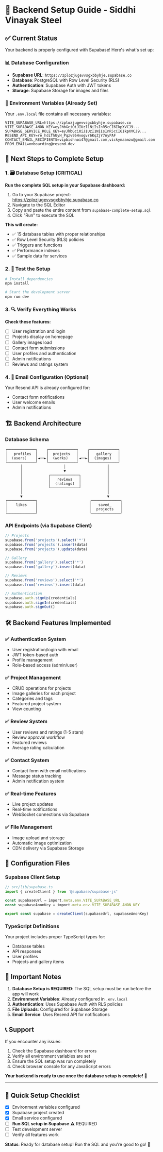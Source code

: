 # 🔧 Backend Setup Guide - Siddhi Vinayak Steel

## ✅ Current Status
Your backend is properly configured with Supabase! Here's what's set up:

### 📊 Database Configuration
- **Supabase URL**: `https://zplozjugevvsgxbbyhje.supabase.co`
- **Database**: PostgreSQL with Row Level Security (RLS)
- **Authentication**: Supabase Auth with JWT tokens
- **Storage**: Supabase Storage for images and files

### 🔐 Environment Variables (Already Set)
Your `.env.local` file contains all necessary variables:
```env
VITE_SUPABASE_URL=https://zplozjugevvsgxbbyhje.supabase.co
VITE_SUPABASE_ANON_KEY=eyJhbGciOiJIUzI1NiIsInR5cCI6IkpXVCJ9...
SUPABASE_SERVICE_ROLE_KEY=eyJhbGciOiJIUzI1NiIsInR5cCI6IkpXVCJ9...
RESEND_API_KEY=re_hdiThUyH_Pqzv954vogvr6KqZjY7nyPAF
CONTACT_EMAIL_RECIPIENTS=vipbishnoi47@gmail.com,vickymaanzu@gmail.com
FROM_EMAIL=onboarding@resend.dev
```

## 🎯 Next Steps to Complete Setup

### 1. 🗃️ Database Setup (CRITICAL)
**Run the complete SQL setup in your Supabase dashboard:**

1. Go to your Supabase project: https://zplozjugevvsgxbbyhje.supabase.co
2. Navigate to the SQL Editor
3. Copy and paste the entire content from `supabase-complete-setup.sql`
4. Click "Run" to execute the SQL

**This will create:**
- ✅ 15 database tables with proper relationships
- ✅ Row Level Security (RLS) policies 
- ✅ Triggers and functions
- ✅ Performance indexes
- ✅ Sample data for services

### 2. 🚀 Test the Setup

```bash
# Install dependencies
npm install

# Start the development server  
npm run dev
```

### 3. 🔍 Verify Everything Works

**Check these features:**
- [ ] User registration and login
- [ ] Projects display on homepage
- [ ] Gallery images load
- [ ] Contact form submissions
- [ ] User profiles and authentication
- [ ] Admin notifications
- [ ] Reviews and ratings system

### 4. 📧 Email Configuration (Optional)
Your Resend API is already configured for:
- Contact form notifications
- User welcome emails
- Admin notifications

## 🏗️ Backend Architecture

### Database Schema
```
┌─────────────┐    ┌─────────────┐    ┌─────────────┐
│   profiles  │    │  projects   │    │   gallery   │
│  (users)    │◄──►│  (works)    │◄──►│  (images)   │
└─────────────┘    └─────────────┘    └─────────────┘
       │                   │                   │
       │                   ▼                   │
       │            ┌─────────────┐            │
       │            │   reviews   │            │
       │            │  (ratings)  │            │
       │            └─────────────┘            │
       │                                       │
       ▼                                       ▼
┌─────────────┐                        ┌─────────────┐
│    likes    │                        │   saved_    │
│             │                        │  projects   │
└─────────────┘                        └─────────────┘
```

### API Endpoints (via Supabase Client)
```typescript
// Projects
supabase.from('projects').select('*')
supabase.from('projects').insert(data)
supabase.from('projects').update(data)

// Gallery  
supabase.from('gallery').select('*')
supabase.from('gallery').insert(data)

// Reviews
supabase.from('reviews').select('*')
supabase.from('reviews').insert(data)

// Authentication
supabase.auth.signUp(credentials)
supabase.auth.signIn(credentials)
supabase.auth.signOut()
```

## 🛠️ Backend Features Implemented

### ✅ Authentication System
- User registration/login with email
- JWT token-based auth
- Profile management
- Role-based access (admin/user)

### ✅ Project Management
- CRUD operations for projects
- Image galleries for each project
- Categories and tags
- Featured project system
- View counting

### ✅ Review System
- User reviews and ratings (1-5 stars)
- Review approval workflow
- Featured reviews
- Average rating calculation

### ✅ Contact System
- Contact form with email notifications
- Message status tracking
- Admin notification system

### ✅ Real-time Features
- Live project updates
- Real-time notifications
- WebSocket connections via Supabase

### ✅ File Management
- Image upload and storage
- Automatic image optimization
- CDN delivery via Supabase Storage

## 🔧 Configuration Files

### Supabase Client Setup
```typescript
// src/lib/supabase.ts
import { createClient } from '@supabase/supabase-js'

const supabaseUrl = import.meta.env.VITE_SUPABASE_URL
const supabaseAnonKey = import.meta.env.VITE_SUPABASE_ANON_KEY

export const supabase = createClient(supabaseUrl, supabaseAnonKey)
```

### TypeScript Definitions
Your project includes proper TypeScript types for:
- Database tables
- API responses  
- User profiles
- Projects and gallery items

## 🚨 Important Notes

1. **Database Setup is REQUIRED**: The SQL setup must be run before the app will work
2. **Environment Variables**: Already configured in `.env.local`
3. **Authentication**: Uses Supabase Auth with RLS policies
4. **File Uploads**: Configured for Supabase Storage
5. **Email Service**: Uses Resend API for notifications

## 📞 Support

If you encounter any issues:
1. Check the Supabase dashboard for errors
2. Verify all environment variables are set
3. Ensure the SQL setup was run completely
4. Check browser console for any JavaScript errors

**Your backend is ready to use once the database setup is complete!** 🎉

---

## 🎯 Quick Setup Checklist

- [x] Environment variables configured
- [x] Supabase project created  
- [x] Email service configured
- [ ] **Run SQL setup in Supabase** ⚠️ REQUIRED
- [ ] Test development server
- [ ] Verify all features work

**Status**: Ready for database setup! Run the SQL and you're good to go! 🚀